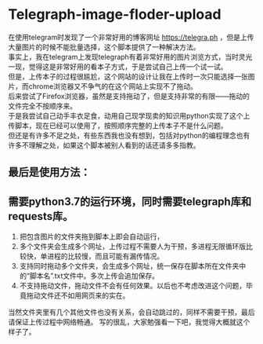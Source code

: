 # Telegraph-image-floder-upload
在使用telegram时发现了一个非常好用的博客网址 https://telegra.ph ，但是上传大量图片的时候不能批量选择，这个脚本提供了一种解决方法。  
事实上，我在telegram上发现telegraph有着非常好用的图片浏览方式，当时灵光一现，觉得这是非常好用的看本子方式，于是尝试自己上传一个试一试。  
但是，上传本子的过程很尴尬，这个网站的设计让我在上传时一次只能选择一张图片，而chrome浏览器又不争气的在这个网站上实现不了拖动。  
后来尝试了Firefox浏览器，虽然是支持拖动了，但是支持非常的有限——拖动的文件完全不按顺序来。  
于是我尝试自己动手丰衣足食，动用自己现学现卖的知识用python实现了这个上传脚本，现在已经可以使用了，按照顺序完整的上传本子不是什么问题。  
但还是有许多不足之处，有些东西我也没有想到，包括对python的编程理念也有许多不理解之处，如果这个脚本被别人看到的话还请多多指教。  
## 最后是使用方法：  

需要python3.7的运行环境，同时需要telegraph库和requests库。  
--------
1. 把包含图片的文件夹拖到脚本上即会自动运行，  
2. 多个文件夹会生成多个网址，上传过程不需要人为干预，多进程无限循环版比较快，单进程的比较慢，而且可能有漏传情况。  
3. 支持同时拖动多个文件夹，会生成多个网址，统一保存在脚本所在文件夹中的“脚本名”.txt文件中。多次上传会追加保存。  
4. 不支持拖动文件，拖动文件不会有任何效果。以后也不考虑改进这个问题，毕竟拖动文件还不如用网页来的实在。  

当然文件夹里有几个其他文件也没有关系，会自动跳过的，同样不需要干预，最后请保证上传过程中网络畅通。
写的很乱，大家勉强看一下吧，我觉得大概就这个样子了。
